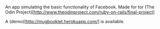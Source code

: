 An app simulating the basic functionality of Facebook. Made for tor (The Odin Project)[http://www.theodinproject.com/ruby-on-rails/final-project]

A (demo)[http://mugbooklet.herokuapp.com/] is available.
